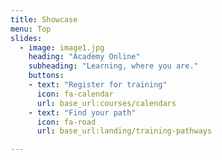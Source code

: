 ```yaml
---
title: Showcase
menu: Top
slides:
  - image: image1.jpg
    heading: "Academy Online"
    subheading: "Learning, where you are."
    buttons:
    - text: "Register for training"
      icon: fa-calendar
      url: base_url:courses/calendars
    - text: "Find your path"
      icon: fa-road
      url: base_url:landing/training-pathways

---
```


